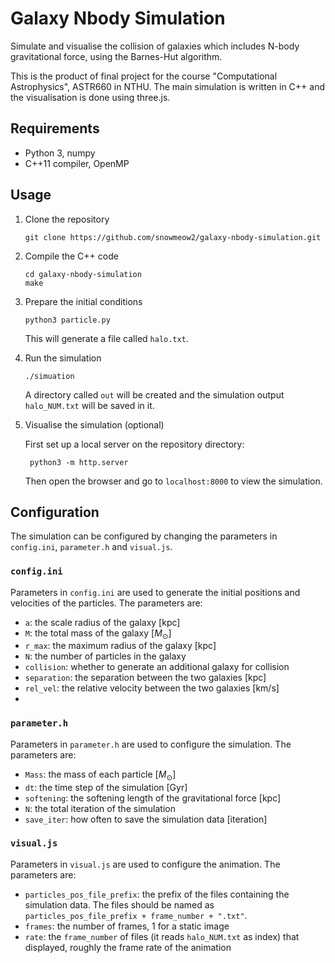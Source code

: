 # Galaxy Nbody Simulation
Simulate and visualise the collision of galaxies which includes N-body gravitational force, using the Barnes-Hut algorithm. 

This is the product of final project for the course "Computational Astrophysics", ASTR660 in NTHU.
The main simulation is written in C++ and the visualisation is done using three.js. 

## Requirements
- Python 3, numpy
- C++11 compiler, OpenMP
## Usage
1. Clone the repository
    ```
    git clone https://github.com/snowmeow2/galaxy-nbody-simulation.git
    ```
2. Compile the C++ code
    ```
    cd galaxy-nbody-simulation
    make
    ```
3. Prepare the initial conditions
    ```
    python3 particle.py
    ``` 
    This will generate a file called `halo.txt`.
4. Run the simulation
    ```
    ./simuation
    ```
    A directory called `out` will be created and the simulation output `halo_NUM.txt` will be saved in it.
5. Visualise the simulation (optional)
   
   First set up a local server on the repository directory:
   ```
    python3 -m http.server
    ``` 
   Then open the browser and go to `localhost:8000` to view the simulation.

## Configuration
The simulation can be configured by changing the parameters in `config.ini`, `parameter.h` and `visual.js`.

### `config.ini`
Parameters in `config.ini` are used to generate the initial positions and velocities of the particles. The parameters are:
- `a`: the scale radius of the galaxy [kpc]
- `M`: the total mass of the galaxy [$M_\odot$]
- `r_max`: the maximum radius of the galaxy [kpc]
- `N`: the number of particles in the galaxy
- `collision`: whether to generate an additional galaxy for collision
- `separation`: the separation between the two galaxies [kpc]
- `rel_vel`: the relative velocity between the two galaxies [km/s]
- 
### `parameter.h`
Parameters in `parameter.h` are used to configure the simulation. The parameters are:
- `Mass`: the mass of each particle [$M_\odot$]
- `dt`: the time step of the simulation [Gyr]
- `softening`: the softening length of the gravitational force [kpc]
- `N`: the total iteration of the simulation
- `save_iter`: how often to save the simulation data [iteration]

### `visual.js`
Parameters in `visual.js` are used to configure the animation. The parameters are:
- `particles_pos_file_prefix`: the prefix of the files containing the simulation data. The files should be named as `particles_pos_file_prefix + frame_number + ".txt"`.
- `frames`: the number of frames, 1 for a static image
- `rate`: the `frame_number` of files (it reads `halo_NUM.txt` as index) that displayed, roughly the frame rate of the animation